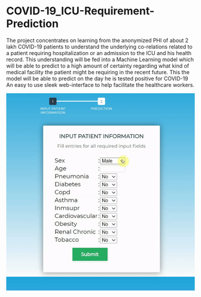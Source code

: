# COVID-19_ICU-Requirement-Prediction

The project concentrates on learning from the anonymized PHI of about 2 lakh COVID-19 patients to understand the underlying co-relations related to a patient requiring hospitalization or an admission to the ICU and his health record.  This understanding will be fed into a Machine Learning model which will be able to predict to a high amount of certainty regarding what kind of medical facility the patient might be requiring in the recent future. This the model will be able to predict on the day he is tested positive for COVID-19 An easy to use sleek web-interface to help facilitate the healthcare workers. 

![](Demo.gif)
